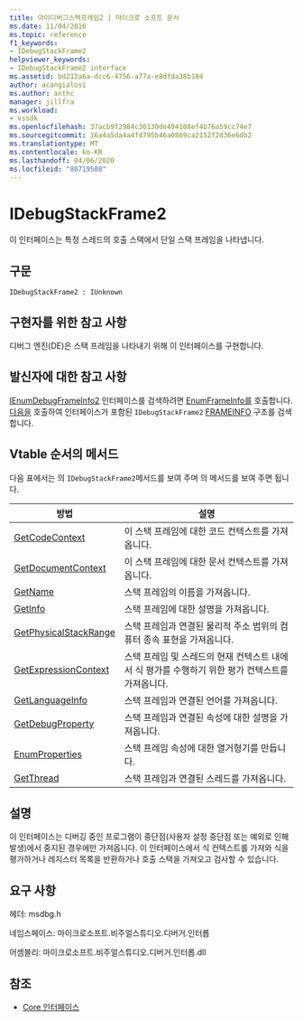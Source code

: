```yaml
---
title: 아이디버그스택프레임2 | 마이크로 소프트 문서
ms.date: 11/04/2016
ms.topic: reference
f1_keywords:
- IDebugStackFrame2
helpviewer_keywords:
- IDebugStackFrame2 interface
ms.assetid: bd212a6a-dcc6-4756-a77a-e8dfda38b104
author: acangialosi
ms.author: anthc
manager: jillfra
ms.workload:
- vssdk
ms.openlocfilehash: 37acb9f2984c36130de494108ef4b76a59cc74e7
ms.sourcegitcommit: 16a4a5da4a4fd795b46a0869ca2152f2d36e6db2
ms.translationtype: MT
ms.contentlocale: ko-KR
ms.lasthandoff: 04/06/2020
ms.locfileid: "80719508"
---
```

# <a name="idebugstackframe2"></a>IDebugStackFrame2
이 인터페이스는 특정 스레드의 호출 스택에서 단일 스택 프레임을 나타냅니다.

## <a name="syntax"></a>구문

```
IDebugStackFrame2 : IUnknown
```

## <a name="notes-for-implementers"></a>구현자를 위한 참고 사항
 디버그 엔진(DE)은 스택 프레임을 나타내기 위해 이 인터페이스를 구현합니다.

## <a name="notes-for-callers"></a>발신자에 대한 참고 사항
 [IEnumDebugFrameInfo2](../../../extensibility/debugger/reference/ienumdebugframeinfo2.md) 인터페이스를 검색하려면 [EnumFrameInfo를](../../../extensibility/debugger/reference/idebugthread2-enumframeinfo.md) 호출합니다. [다음을](../../../extensibility/debugger/reference/ienumdebugframeinfo2-next.md) 호출하여 인터페이스가 포함된 `IDebugStackFrame2` [FRAMEINFO](../../../extensibility/debugger/reference/frameinfo.md) 구조를 검색합니다.

## <a name="methods-in-vtable-order"></a>Vtable 순서의 메서드
 다음 표에서는 의 `IDebugStackFrame2`메서드를 보여 주며 의 메서드를 보여 주면 됩니다.

|방법|설명|
|------------|-----------------|
|[GetCodeContext](../../../extensibility/debugger/reference/idebugstackframe2-getcodecontext.md)|이 스택 프레임에 대한 코드 컨텍스트를 가져옵니다.|
|[GetDocumentContext](../../../extensibility/debugger/reference/idebugstackframe2-getdocumentcontext.md)|이 스택 프레임에 대한 문서 컨텍스트를 가져옵니다.|
|[GetName](../../../extensibility/debugger/reference/idebugstackframe2-getname.md)|스택 프레임의 이름을 가져옵니다.|
|[GetInfo](../../../extensibility/debugger/reference/idebugstackframe2-getinfo.md)|스택 프레임에 대한 설명을 가져옵니다.|
|[GetPhysicalStackRange](../../../extensibility/debugger/reference/idebugstackframe2-getphysicalstackrange.md)|스택 프레임과 연결된 물리적 주소 범위의 컴퓨터 종속 표현을 가져옵니다.|
|[GetExpressionContext](../../../extensibility/debugger/reference/idebugstackframe2-getexpressioncontext.md)|스택 프레임 및 스레드의 현재 컨텍스트 내에서 식 평가를 수행하기 위한 평가 컨텍스트를 가져옵니다.|
|[GetLanguageInfo](../../../extensibility/debugger/reference/idebugstackframe2-getlanguageinfo.md)|스택 프레임과 연결된 언어를 가져옵니다.|
|[GetDebugProperty](../../../extensibility/debugger/reference/idebugstackframe2-getdebugproperty.md)|스택 프레임과 연결된 속성에 대한 설명을 가져옵니다.|
|[EnumProperties](../../../extensibility/debugger/reference/idebugstackframe2-enumproperties.md)|스택 프레임 속성에 대한 열거형기를 만듭니다.|
|[GetThread](../../../extensibility/debugger/reference/idebugstackframe2-getthread.md)|스택 프레임과 연결된 스레드를 가져옵니다.|

## <a name="remarks"></a>설명
 이 인터페이스는 디버깅 중인 프로그램이 중단점(사용자 설정 중단점 또는 예외로 인해 발생)에서 중지된 경우에만 가져옵니다. 이 인터페이스에서 식 컨텍스트를 가져와 식을 평가하거나 레지스터 목록을 반환하거나 호출 스택을 가져오고 검사할 수 있습니다.

## <a name="requirements"></a>요구 사항
 헤더: msdbg.h

 네임스페이스: 마이크로소프트.비주얼스튜디오.디버거.인터롭

 어셈블리: 마이크로소프트.비주얼스튜디오.디버거.인터롭.dll

## <a name="see-also"></a>참조
- [Core 인터페이스](../../../extensibility/debugger/reference/core-interfaces.md)
